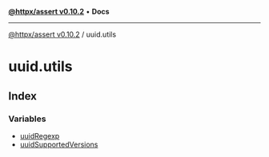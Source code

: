 [**@httpx/assert v0.10.2**](../README.md) • **Docs**

***

[@httpx/assert v0.10.2](../README.md) / uuid.utils

# uuid.utils

## Index

### Variables

- [uuidRegexp](variables/uuidRegexp.md)
- [uuidSupportedVersions](variables/uuidSupportedVersions.md)
